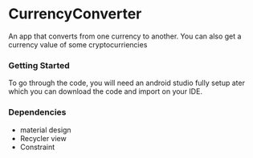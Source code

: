 # CurrencyConverter
An app that converts from one currency to another. You can also get a currency value of some cryptocurriencies

### Getting Started

To go through the code, you will need an android studio fully setup ater which you can download the code and import on your IDE.

### Dependencies 
 - material design 
 - Recycler view
 - Constraint 
